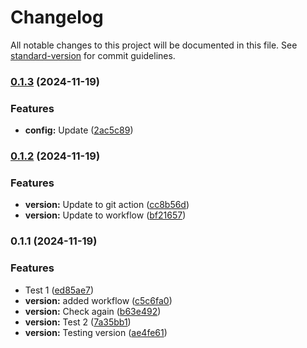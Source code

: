 # Changelog

All notable changes to this project will be documented in this file. See [standard-version](https://github.com/conventional-changelog/standard-version) for commit guidelines.

### [0.1.3](https://github.com/neil-jay/test-work/compare/v0.1.2...v0.1.3) (2024-11-19)


### Features

* **config:** Update ([2ac5c89](https://github.com/neil-jay/test-work/commit/2ac5c89290021089430530ab2cfdd47427e993c4))

### [0.1.2](https://github.com/neil-jay/test-work/compare/v0.1.1...v0.1.2) (2024-11-19)


### Features

* **version:** Update to git action ([cc8b56d](https://github.com/neil-jay/test-work/commit/cc8b56dc1180933b741ab342f1abd5109e8bcadb))
* **version:** Update to workflow ([bf21657](https://github.com/neil-jay/test-work/commit/bf21657a4043945a9d5404c86f9fa705ce1cdb0d))

### 0.1.1 (2024-11-19)


### Features

* Test 1 ([ed85ae7](https://github.com/neil-jay/test-work/commit/ed85ae7b2731404429a0d6fd71262f66cf2c156f))
* **version:** added workflow ([c5c6fa0](https://github.com/neil-jay/test-work/commit/c5c6fa00e596af76b83ede927983078c67c2c6a6))
* **version:** Check again ([b63e492](https://github.com/neil-jay/test-work/commit/b63e492695f57e50a589679430e22dc8ab5c9cb6))
* **version:** Test 2 ([7a35bb1](https://github.com/neil-jay/test-work/commit/7a35bb17c03f214a2c2942e52441c9d26e91bb2a))
* **version:** Testing version ([ae4fe61](https://github.com/neil-jay/test-work/commit/ae4fe61c4109ac202a9a1e478a8f920343f3fc72))
